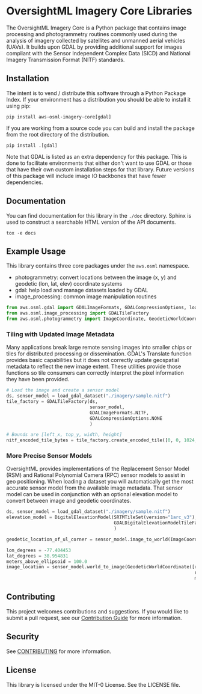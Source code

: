 # OversightML Imagery Core Libraries

The OversightML Imagery Core is a Python package that contains image processing and photogrammetry routines commonly
used during the analysis of imagery collected by satellites and unmanned aerial vehicles (UAVs). It builds upon GDAL
by providing additional support for images compliant with the Sensor Independent Complex Data (SICD) and National 
Imagery Transmission Format (NITF) standards.

## Installation

The intent is to vend / distribute this software through a Python Package Index. If your environment has a distribution 
you should be able to install it using pip:
```shell
pip install aws-osml-imagery-core[gdal]
```

If you are working from a source code you can build and install the package from the root directory of the
distribution.
```shell
pip install .[gdal]
```
Note that GDAL is listed as an extra dependency for this package. This is done to facilitate environments that either
don't want to use GDAL or those that have their own custom installation steps for that library. Future versions of
this package will include image IO backbones that have fewer dependencies.

## Documentation

You can find documentation for this library in the `./doc` directory. Sphinx is used to construct a searchable HTML
version of the API documents.

```shell
tox -e docs
```

## Example Usage

This library contains three core packages under the `aws.osml` namespace. 
* photogrammetry: convert locations between the image (x, y) and geodetic (lon, lat, elev) coordinate systems
* gdal: help load and manage datasets loaded by GDAL
* image_processing: common image manipulation routines

```python
from aws.osml.gdal import GDALImageFormats, GDALCompressionOptions, load_gdal_dataset
from aws.osml.image_processing import GDALTileFactory
from aws.osml.photogrammetry import ImageCoordinate, GeodeticWorldCoordinate, SensorModel
```

### Tiling with Updated Image Metadata

Many applications break large remote sensing images into smaller chips or tiles for distributed processing or 
dissemination. GDAL's Translate function provides basic capabilities but it does not correctly update geospatial
metadata to reflect the new image extent. These utilities provide those functions so tile consumers can correctly 
interpret the pixel information they have been provided.

```python
# Load the image and create a sensor model
ds, sensor_model = load_gdal_dataset("./imagery/sample.nitf")
tile_factory = GDALTileFactory(ds,
                               sensor_model,
                               GDALImageFormats.NITF, 
                               GDALCompressionOptions.NONE 
                               )

# Bounds are [left_x, top_y, width, height]
nitf_encoded_tile_bytes = tile_factory.create_encoded_tile([0, 0, 1024, 1024])
```

### More Precise Sensor Models

OversightML provides implementations of the Replacement Sensor Model (RSM) and Rational Polynomial Camera (RPC) sensor 
models to assist in geo positioning. When loading a dataset you will automatically get the most accurate sensor model
from the available image metadata. That sensor model can be used in conjunction with an optional elevation model to 
convert between image and geodetic coordinates.

```python
ds, sensor_model = load_gdal_dataset("./imagery/sample.nitf")
elevation_model = DigitalElevationModel(SRTMTileSet(version="1arc_v3"),
                                        GDALDigitalElevationModelTileFactory("./local-SRTM-tiles")
                                        )

geodetic_location_of_ul_corner = sensor_model.image_to_world(ImageCoordinate([0, 0]), elevation_model=elevation_model)

lon_degrees = -77.404453
lat_degrees = 38.954831
meters_above_ellipsoid = 100.0
image_location = sensor_model.world_to_image(GeodeticWorldCoordinate([radians(lon_degrees), 
                                                                      radians(lat_degrees), 
                                                                      meters_above_ellipsoid]))
```

## Contributing

This project welcomes contributions and suggestions. If you would like to submit a pull request, see our 
[Contribution Guide](CONTRIBUTING.md) for more information.

## Security

See [CONTRIBUTING](CONTRIBUTING.md#security-issue-notifications) for more information.

## License

This library is licensed under the MIT-0 License. See the LICENSE file.
